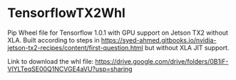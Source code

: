 # TensorflowTX2Whl
Pip Wheel file for Tensorflow 1.0.1 with GPU support on Jetson TX2 without XLA. Built according to steps in https://syed-ahmed.gitbooks.io/nvidia-jetson-tx2-recipes/content/first-question.html but without XLA JIT support.

Link to download the whl file: https://drive.google.com/drive/folders/0B1iF-VlYLTeqSE00Q1NCVGE4aVU?usp=sharing
